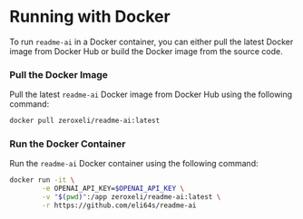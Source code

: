 # Running with Docker

To run `readme-ai` in a Docker container, you can either pull the latest Docker image from Docker Hub or build the Docker image from the source code.

### Pull the Docker Image

Pull the latest `readme-ai` Docker image from Docker Hub using the following command:

```sh
docker pull zeroxeli/readme-ai:latest
```

### Run the Docker Container

Run the `readme-ai` Docker container using the following command:

```sh
docker run -it \
        -e OPENAI_API_KEY=$OPENAI_API_KEY \
        -v "$(pwd)":/app zeroxeli/readme-ai:latest \
        -r https://github.com/eli64s/readme-ai
```
